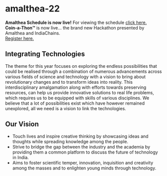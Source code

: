 # amalthea-22
<!DOCTYPE html>
<html lang="en">
<head>
    <meta charset="UTF-8">
    <meta http-equiv="X-UA-Compatible" content="IE=edge">
    <meta name="viewport" content="width=device-width, initial-scale=1.0">
    <title>Amaltha' 22</title>
    <link rel="stylesheet" href="ved.css">
    <link href="https://fonts.googleapis.com/css2?family=Creepster&family=Goldman&family=Hurricane&family=Open+Sans:wght@300&family=Red+Hat+Mono:wght@300&family=Rubik+Glitch&display=swap" rel="stylesheet">
</head>
<body>
    <div class="intro">
        <div class="schedule fontfamily"><b>Amalthea Schedule is now live!</b> For viewing the schedule <a class="link" href="">click here.</a></div>
        <div class="register fontfamily"><b>Coin-a-Thon™</b> is now live... the brand new Hackathon presented by Amalthea and IndiaChains. <br> <a class="link" href="">Register here.</a> </div>
        <div class="flex fontfamily ">
            <div class="it fontfamily">
                <h2>Integrating Technologies</h2>
                <p class="text justify fontfamily">The theme for this year focuses on exploring the endless possibilities that could be realised through a combination of numerous advancements across various fields of science and technology with a vision to bring about revolutionary changes and to transform ideas into reality. This interdisciplinary amalgamation along with efforts towards preserving resources, can help us provide innovative solutions to real life problems, which requires us to be equipped with skills of various disciplines. We believe that a lot of possibilities exist which have however remained unexplored, all we need is a vision to link the technologies.</p>
            </div>
            <div class="ourvision fontfamily">
                <h2>Our Vision</h2>
                <ul class="text justify">
                    <li class="fontfamily justify">Touch lives and inspire creative thinking by showcasing ideas and thoughts while spreading knowledge among the people.</li>
                    <li class="fontfamily justify">Strive to bridge the gap between the industry and the academia by providing them a common platform to discuss the future of technology in India.</li>
                    <li class="fontfamily justify">Aims to foster scientific temper, innovation, inquisition and creativity among the masses and to enlighten young minds through technology.</li>
                </ul>
            </div> 
        </div>
    </div>
</body>
</html>
